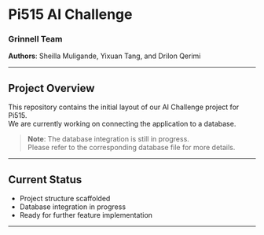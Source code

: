 # Pi515 AI Challenge

### Grinnell Team  
**Authors**: Sheilla Muligande, Yixuan Tang, and Drilon Qerimi

---

## Project Overview

This repository contains the initial layout of our AI Challenge project for Pi515.  
We are currently working on connecting the application to a database.

> **Note**: The database integration is still in progress.  
> Please refer to the corresponding database file for more details.

---

## Current Status

- Project structure scaffolded  
- Database integration in progress  
- Ready for further feature implementation

---
